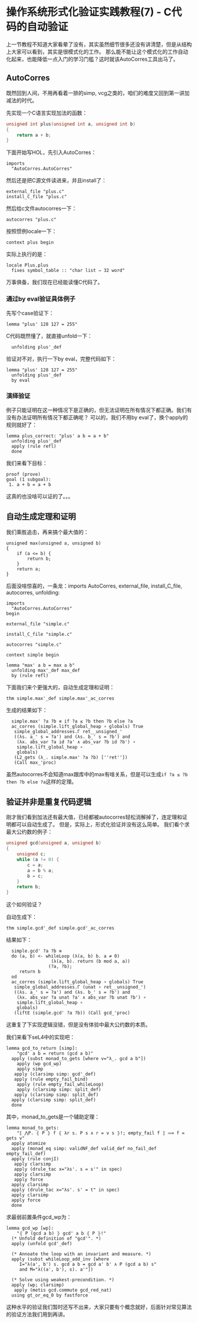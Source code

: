 # 操作系统形式化验证实践教程(7) - C代码的自动验证

上一节教程不知道大家看晕了没有，其实虽然细节很多还没有讲清楚，但是从结构上大家可以看到，其实是很模式化的工作。
那么能不能让这个模式化的工作自动化起来，也能降低一点入门的学习门槛？这时就该AutoCorres工具出马了。

## AutoCorres

既然回到人间，不用再看着一排的simp, vcg之类的，咱们的难度又回到第一讲加减法的时代。

先实现一个C语言实现加法的函数：
```c
unsigned int plus(unsigned int a, unsigned int b)
{
    return a + b;
}
```

下面开始写HOL，先引入AutoCorres：
```
imports
  "AutoCorres.AutoCorres"
```

然后还是把C源文件读进来，并且install了：
```
external_file "plus.c"
install_C_file "plus.c"
```

然后给c文件autocorres一下：
```
autocorres "plus.c"
```

按照惯例locale一下：
```
context plus begin
```
实际上执行的是：
```
locale Plus.plus
  fixes symbol_table :: "char list ⇒ 32 word"
```

万事俱备，我们现在已经能读懂C代码了。

### 通过by eval验证具体例子

先写个case验证下：
```
lemma "plus' 128 127 = 255"
```
C代码既然懂了，就直接unfold一下：
```
  unfolding plus'_def
```
验证对不对，执行一下by eval，完整代码如下：

```
lemma "plus' 128 127 = 255"
  unfolding plus'_def
  by eval
```

### 演绎验证

例子只能证明在这一种情况下是正确的，但无法证明在所有情况下都正确。我们有没有办法证明所有情况下都正确呢？
可以的，我们不用by eval了，换个apply的规则就好了：
```
lemma plus_correct: "plus' a b = a + b"
  unfolding plus'_def
  apply (rule refl)
  done
```

我们来看下目标：
```
proof (prove)
goal (1 subgoal):
 1. a + b = a + b
```
这真的也没啥可以证的了。。。

## 自动生成定理和证明

我们乘胜追击，再来搞个最大值的：
```
unsigned max(unsigned a, unsigned b)
{
    if (a <= b) {
        return b;
    }
    return a;
}
```

后面没啥惊喜的，一条龙：imports AutoCorres, external_file, install_C_file, autocorres, unfolding: 
```
imports
  "AutoCorres.AutoCorres"
begin

external_file "simple.c"

install_C_file "simple.c"

autocorres "simple.c"

context simple begin

lemma "max' a b = max a b"
  unfolding max'_def max_def
  by (rule refl)
```

下面我们来个更强大的，自动生成定理和证明：
```
thm simple.max'_def simple.max'_ac_corres
```

生成的结果如下：
```
  simple.max' ?a ?b ≡ if ?a ≤ ?b then ?b else ?a
  ac_corres (simple.lift_global_heap ∘ globals) True
   simple_global_addresses.Γ ret__unsigned_'
   ((λs. a_' s = ?a') and (λs. b_' s = ?b') and
    (λx. abs_var ?a id ?a' ∧ abs_var ?b id ?b') ∘
    simple.lift_global_heap ∘
    globals)
   (L2_gets (λ_. simple.max' ?a ?b) [''ret''])
   (Call max_'proc)
```

虽然autocorres不会知道max跟库中的max有啥关系，但是可以生成```if ?a ≤ ?b then ?b else ?a```这样的定理。

## 验证并非是重复代码逻辑

刚才我们看到加法还有最大值，已经都被autocorres轻松消解掉了，连定理和证明都可以自动生成了。
但是，实际上，形式化验证并没有这么简单。
我们看个求最大公约数的例子：
```c
unsigned gcd(unsigned a, unsigned b)
{
    unsigned c;
    while (a != 0) {
        c = a;
        a = b % a;
        b = c;
    }
    return b;
}
```

这个如何验证？

自动生成下：
```
thm simple.gcd'_def simple.gcd'_ac_corres
```
结果如下：
```
  simple.gcd' ?a ?b ≡
  do (a, b) <- whileLoop (λ(a, b) b. a ≠ 0)
                 (λ(a, b). return (b mod a, a))
                (?a, ?b);
     return b
  od
  ac_corres (simple.lift_global_heap ∘ globals) True
   simple_global_addresses.Γ (unat ∘ ret__unsigned_')
   ((λs. a_' s = ?a') and (λs. b_' s = ?b') and
    (λx. abs_var ?a unat ?a' ∧ abs_var ?b unat ?b') ∘
    simple.lift_global_heap ∘
    globals)
   (liftE (simple.gcd' ?a ?b)) (Call gcd_'proc)
```

这重复了下实现逻辑没错，但是没有体验中最大公约数的本质。

我们来看下seL4中的实现吧：
```
lemma gcd_to_return [simp]:
    "gcd' a b = return (gcd a b)"
  apply (subst monad_to_gets [where v="λ_. gcd a b"])
    apply (wp gcd_wp)
    apply simp
   apply (clarsimp simp: gcd'_def)
   apply (rule empty_fail_bind)
    apply (rule empty_fail_whileLoop)
    apply (clarsimp simp: split_def)
   apply (clarsimp simp: split_def)
  apply (clarsimp simp: split_def)
  done
```

其中，monad_to_gets是一个辅助定理：
```
lemma monad_to_gets:
    "⟦ ⋀P. ⦃ P ⦄ f ⦃ λr s. P s ∧ r = v s ⦄!; empty_fail f ⟧ ⟹ f = gets v"
  apply atomize
  apply (monad_eq simp: validNF_def valid_def no_fail_def empty_fail_def)
  apply (rule conjI)
   apply clarsimp
   apply (drule_tac x="λs'. s = s'" in spec)
   apply clarsimp
   apply force
  apply clarsimp
  apply (drule_tac x="λs'. s' = t" in spec)
  apply clarsimp
  apply force
  done
```

求最弱前置条件gcd_wp为：
```
lemma gcd_wp [wp]:
    "⦃ P (gcd a b) ⦄ gcd' a b ⦃ P ⦄!"
  (* Unfold definition of "gcd'". *)
  apply (unfold gcd'_def)

  (* Annoate the loop with an invariant and measure. *)
  apply (subst whileLoop_add_inv [where
     I="λ(a', b') s. gcd a b = gcd a' b' ∧ P (gcd a b) s"
     and M="λ((a', b'), s). a'"])

  (* Solve using weakest-precondition. *)
  apply (wp; clarsimp)
   apply (metis gcd.commute gcd_red_nat)
  using gt_or_eq_0 by fastforce
```
这种水平的验证我们暂时还写不出来，大家只要有个概念就好，后面针对常见算法的验证方法我们用到再讲。
